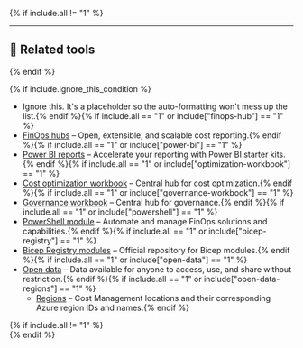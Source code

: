 <!-- markdownlint-disable MD041 -->

{% if include.all != "1" %}

---

## 🧰 Related tools

{% endif %}

{% if include.ignore_this_condition %}

- Ignore this. It's a placeholder so the auto-formatting won't mess up the list.{% endif %}{% if include.all == "1" or include["finops-hub"] == "1" %}
- [FinOps hubs](https://microsoft.github.io/finops-toolkit/hubs) – Open, extensible, and scalable cost reporting.{% endif %}{% if include.all == "1" or include["power-bi"] == "1" %}
- [Power BI reports](https://microsoft.github.io/finops-toolkit/power-bi) – Accelerate your reporting with Power BI starter kits.{% endif %}{% if include.all == "1" or include["optimization-workbook"] == "1" %}
- [Cost optimization workbook](https://microsoft.github.io/finops-toolkit/optimization-workbook) – Central hub for cost optimization.{% endif %}{% if include.all == "1" or include["governance-workbook"] == "1" %}
- [Governance workbook](https://microsoft.github.io/finops-toolkit/governance-workbook) – Central hub for governance.{% endif %}{% if include.all == "1" or include["powershell"] == "1" %}
- [PowerShell module](https://microsoft.github.io/finops-toolkit/powershell) – Automate and manage FinOps solutions and capabilities.{% endif %}{% if include.all == "1" or include["bicep-registry"] == "1" %}
- [Bicep Registry modules](https://microsoft.github.io/finops-toolkit/bicep) – Official repository for Bicep modules.{% endif %}{% if include.all == "1" or include["open-data"] == "1" %}
- [Open data](https://microsoft.github.io/finops-toolkit/data) – Data available for anyone to access, use, and share without restriction.{% endif %}{% if include.all == "1" or include["open-data-regions"] == "1" %}
  - [Regions](https://microsoft.github.io/finops-toolkit/data#-regions) – Cost Management locations and their corresponding Azure region IDs and names.{% endif %}

{% if include.all != "1" %}
<br>
{% endif %}
